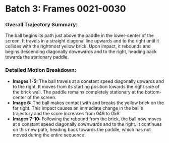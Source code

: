 # Batch 3: Frames 0021-0030

### Overall Trajectory Summary:
The ball begins its path just above the paddle in the lower-center of the screen. It travels in a straight diagonal line upwards and to the right until it collides with the rightmost yellow brick. Upon impact, it rebounds and begins descending diagonally downwards and to the right, heading back towards the stationary paddle.

### Detailed Motion Breakdown:
*   **Images 1-5:** The ball travels at a constant speed diagonally upwards and to the right. It moves from its starting position towards the right side of the brick wall. The paddle remains completely stationary at the bottom-center of the screen.
*   **Image 6:** The ball makes contact with and breaks the yellow brick on the far right. This impact causes an immediate change in the ball's trajectory and the score increases from 049 to 056.
*   **Images 7-10:** Following the rebound from the brick, the ball now moves at a constant speed diagonally downwards and to the right. It continues on this new path, heading back towards the paddle, which has not moved during the entire sequence.
